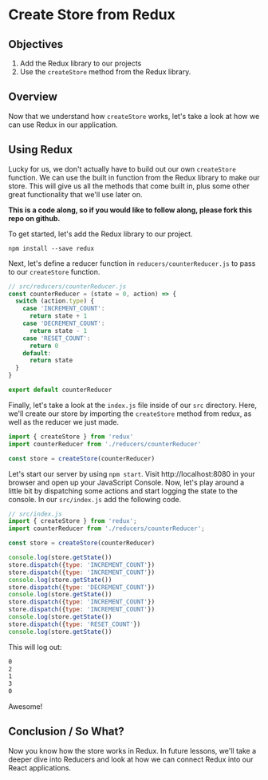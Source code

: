 # Create Store from Redux

## Objectives

1. Add the Redux library to our projects
2. Use the `createStore` method from the Redux library.

## Overview
Now that we understand how `createStore` works, let's take a look at how we can use Redux in our application.

## Using Redux

Lucky for us, we don't actually have to build out our own `createStore` function. We can use the built in function from the Redux library to make our store. This will give us all the methods that come built in, plus some other great functionality that we'll use later on.

__This is a code along, so if you would like to follow along, please fork this repo on github.__

To get started, let's add the Redux library to our project.

`npm install --save redux`

Next, let's define a reducer function in `reducers/counterReducer.js` to pass to our `createStore` function.

```javascript
// src/reducers/counterReducer.js
const counterReducer = (state = 0, action) => {
  switch (action.type) {
    case 'INCREMENT_COUNT':
      return state + 1
    case 'DECREMENT_COUNT':
      return state - 1
    case 'RESET_COUNT':
      return 0
    default:
      return state
  }
}

export default counterReducer
```

Finally, let's take a look at the `index.js` file inside of our `src` directory. Here, we'll create our store by importing the `createStore` method from redux, as well as the reducer we just made.

```javascript
import { createStore } from 'redux'
import counterReducer from './reducers/counterReducer'

const store = createStore(counterReducer)
```

Let's start our server by using `npm start`. Visit http://localhost:8080 in your browser and open up your JavaScript Console. Now, let's play around a little bit by dispatching some actions and start logging the state to the console. In our `src/index.js` add the following code. 

```javascript
// src/index.js
import { createStore } from 'redux';
import counterReducer from './reducers/counterReducer';

const store = createStore(counterReducer)

console.log(store.getState())
store.dispatch({type: 'INCREMENT_COUNT'})
store.dispatch({type: 'INCREMENT_COUNT'})
console.log(store.getState())
store.dispatch({type: 'DECREMENT_COUNT'})
console.log(store.getState())
store.dispatch({type: 'INCREMENT_COUNT'})
store.dispatch({type: 'INCREMENT_COUNT'})
console.log(store.getState())
store.dispatch({type: 'RESET_COUNT'})
console.log(store.getState())
```

This will log out:

```bash
0
2
1
3
0
```
Awesome!

## Conclusion / So What?

Now you know how the store works in Redux. In future lessons, we'll take a deeper dive into Reducers and look at how we can connect Redux into our React applications. 
